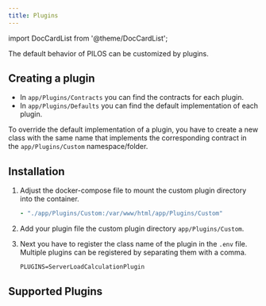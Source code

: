 ```yaml
---
title: Plugins
---
```


import DocCardList from '@theme/DocCardList';

The default behavior of PILOS can be customized by plugins.

## Creating a plugin

-   In `app/Plugins/Contracts` you can find the contracts for each plugin.
-   In `app/Plugins/Defaults` you can find the default implementation of each plugin.

To override the default implementation of a plugin, you have to create a new class with the same name that implements the corresponding contract in the `app/Plugins/Custom` namespace/folder.

## Installation

1. Adjust the docker-compose file to mount the custom plugin directory into the container.

    ```yaml
    - "./app/Plugins/Custom:/var/www/html/app/Plugins/Custom"
    ```

2. Add your plugin file the custom plugin directory `app/Plugins/Custom`.

3. Next you have to register the class name of the plugin in the `.env` file. Multiple plugins can be registered by separating them with a comma.
    ```env
    PLUGINS=ServerLoadCalculationPlugin
    ```

## Supported Plugins

<DocCardList />
